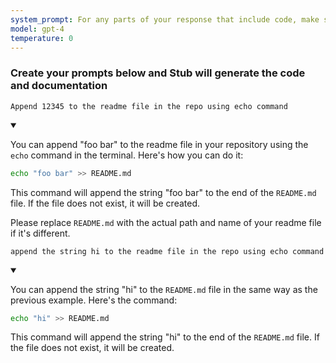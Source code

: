 ```yaml
---
system_prompt: For any parts of your response that include code, make sure to include the filename along with the backtick and the code snippets. For any environment variables, use stubuser and stubpassword as the login. For any commands, auto confirm any prompts on stdin. 
model: gpt-4
temperature: 0
---
```




### Create your prompts below and Stub will generate the code and documentation






```stub
Append 12345 to the readme file in the repo using echo command
```



<details open id=a4527b035174bd2b4e393f2ed2f3bcd7>
<summary></summary>

You can append "foo bar" to the readme file in your repository using the `echo` command in the terminal. Here's how you can do it:

```bash
echo "foo bar" >> README.md
```

This command will append the string "foo bar" to the end of the `README.md` file. If the file does not exist, it will be created. 

Please replace `README.md` with the actual path and name of your readme file if it's different.
</details>



```stub
append the string hi to the readme file in the repo using echo command
```

<details open id=690ca74ba747c9daac86403b2dd6666d>
<summary></summary>

You can append the string "hi" to the `README.md` file in the same way as the previous example. Here's the command:

```bash
echo "hi" >> README.md
```

This command will append the string "hi" to the end of the `README.md` file. If the file does not exist, it will be created.
</details>

